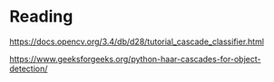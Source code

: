 # Reading

https://docs.opencv.org/3.4/db/d28/tutorial_cascade_classifier.html

https://www.geeksforgeeks.org/python-haar-cascades-for-object-detection/

